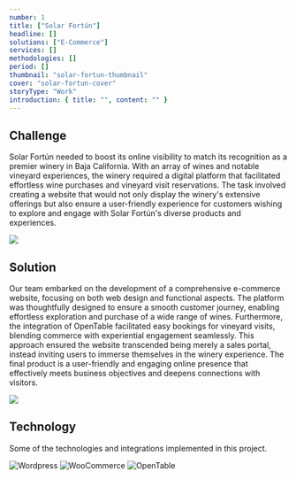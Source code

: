 ```yaml
---
number: 1
title: ["Solar Fortún"]
headline: []
solutions: ["E-Commerce"]
services: []
methodologies: []
period: []
thumbnail: "solar-fortun-thumbnail"
cover: "solar-fortun-cover"
storyType: "Work"
introduction: { title: "", content: "" }
---
```


## Challenge

Solar Fortún needed to boost its online visibility to match its recognition as a premier winery in Baja California. With an array of wines and notable vineyard experiences, the winery required a digital platform that facilitated effortless wine purchases and vineyard visit reservations. The task involved creating a website that would not only display the winery's extensive offerings but also ensure a user-friendly experience for customers wishing to explore and engage with Solar Fortún's diverse products and experiences.

![](/work/solar-fortun-figure-1.jpg)

## Solution

Our team embarked on the development of a comprehensive e-commerce website, focusing on both web design and functional aspects. The platform was thoughtfully designed to ensure a smooth customer journey, enabling effortless exploration and purchase of a wide range of wines. Furthermore, the integration of OpenTable facilitated easy bookings for vineyard visits, blending commerce with experiential engagement seamlessly. This approach ensured the website transcended being merely a sales portal, instead inviting users to immerse themselves in the winery experience. The final product is a user-friendly and engaging online presence that effectively meets business objectives and deepens connections with visitors.

![](/work/solar-fortun-figure-2.jpg)

## Technology

Some of the technologies and integrations implemented in this project.

<div class="story_story__mainContent__technologies__v5XXm">
  <div class="story_story__mainContent__technologies__images__6NSg5">
    <div>
      <img loading="lazy" src="/technologies/wordpress.svg" alt="Wordpress"/>
      <img loading="lazy" src="/technologies/woocommerce.svg" alt="WooCommerce"/>
      <img loading="lazy" src="/technologies/opentable.svg" alt="OpenTable"/>
    </div>
  </div>
</div>
